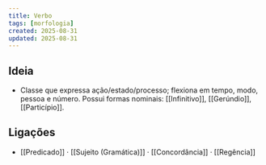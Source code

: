 ```yaml
---
title: Verbo
tags: [morfologia]
created: 2025-08-31
updated: 2025-08-31
---
```


## Ideia
- Classe que expressa ação/estado/processo; flexiona em tempo, modo, pessoa e número. Possui formas nominais: [[Infinitivo]], [[Gerúndio]], [[Particípio]].

## Ligações
- [[Predicado]] · [[Sujeito (Gramática)]] · [[Concordância]] · [[Regência]]

